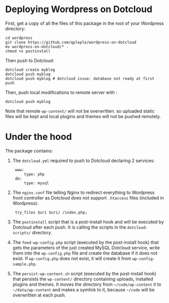 Deploying Wordpress on Dotcloud
===============================

First, get a copy of all the files of this package in the root of your Wordpress directory:

    cd wordpress
    git clone https://github.com/qpleple/wordpress-on-dotcloud
    mv wordpress-on-dotcloud/* .
    chmod +x postinstall
    
Then push to Dotcloud:

    dotcloud create myblog
    dotcloud push myblog
    dotcloud push myblog # dotcloud issue: database not ready at first push

Then, push local modifications to remote server with :

    dotcloud push myblog
    
Note that remote ``wp-content/`` will not be overwritten. so uploaded static files will be kept and local plugins and themes will not be pushed remotely.

Under the hood
==============
The package contains:

1. The ``dotcloud.yml`` required to push to Dotcloud declaring 2 services:

        www:
            type: php
        db:
            type: mysql
        
2. The ``nginx.conf`` file telling Nginx to redirect everything to Wordpress front controller as Dotcloud does not support ``.htaccess`` files (included in Wordpress):

        try_files $uri $uri/ /index.php;
    
3. The ``postinstall`` script that is a post-install hook and will be executed by Dotcloud after each push. It is calling the scripts in the ``dotcloud-scripts/`` directory.

4. The ``feed-wp-config.php`` script (executed by the post-install hook) that gets the parameters of the just created MySQL Dotcloud service, write them into the ``wp-config.php`` file and create the database if it does not exist. If ``wp-config.php`` does not exist, it will create it from ``wp-config-sample.php``.

5. The ``persist-wp-content.sh`` script (executed by the post-install hook) that persists the ``wp-content/`` directory containing uploads, installed plugins and themes. It moves the directory from ``~/code/wp-content`` it to ``~/data/wp-content`` and makes a symlink to it, because ``~/code`` will be overwritten at each push.